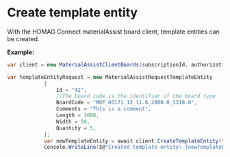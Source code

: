 # Create template entity

With the HOMAG Connect materialAssist board client, template entities can be created. 

<strong>Example:</strong>

```csharp
var client = new MaterialAssistClientBoards(subscriptionId, authorizationKey);

var templateEntityRequest = new MaterialAssistRequestTemplateEntity
            {
                Id = "42",
                //The board code is the identifier of the board type
                BoardCode = "MDF_H3171_12_11.6_2800.0_1310.0",
                Comments = "This is a comment",
                Length = 1000,
                Width = 50,
                Quantity = 5,
            };
            var newTemplateEntity = await client.CreateTemplateEntity(templateEntityRequest);
            Console.WriteLine($@"Created template entity: {newTemplateEntity.Id}");
```

